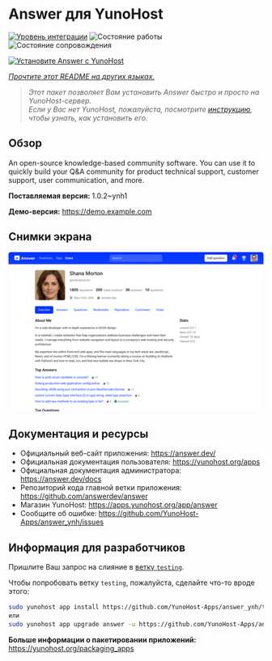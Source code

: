 <!--
Важно: этот README был автоматически сгенерирован <https://github.com/YunoHost/apps/tree/master/tools/readme_generator>
Он НЕ ДОЛЖЕН редактироваться вручную.
-->

# Answer для YunoHost

[![Уровень интеграции](https://apps.yunohost.org/badge/integration/answer)](https://ci-apps.yunohost.org/ci/apps/answer/)
![Состояние работы](https://apps.yunohost.org/badge/state/answer)
![Состояние сопровождения](https://apps.yunohost.org/badge/maintained/answer)

[![Установите Answer с YunoHost](https://install-app.yunohost.org/install-with-yunohost.svg)](https://install-app.yunohost.org/?app=answer)

*[Прочтите этот README на других языках.](./ALL_README.md)*

> *Этот пакет позволяет Вам установить Answer быстро и просто на YunoHost-сервер.*  
> *Если у Вас нет YunoHost, пожалуйста, посмотрите [инструкцию](https://yunohost.org/install), чтобы узнать, как установить его.*

## Обзор

An open-source knowledge-based community software. You can use it to quickly build your Q&A community for product technical support, customer support, user communication, and more.


**Поставляемая версия:** 1.0.2~ynh1

**Демо-версия:** <https://demo.example.com>

## Снимки экрана

![Снимок экрана Answer](./doc/screenshots/screenshot.png)

## Документация и ресурсы

- Официальный веб-сайт приложения: <https://answer.dev/>
- Официальная документация пользователя: <https://yunohost.org/apps>
- Официальная документация администратора: <https://answer.dev/docs>
- Репозиторий кода главной ветки приложения: <https://github.com/answerdev/answer>
- Магазин YunoHost: <https://apps.yunohost.org/app/answer>
- Сообщите об ошибке: <https://github.com/YunoHost-Apps/answer_ynh/issues>

## Информация для разработчиков

Пришлите Ваш запрос на слияние в [ветку `testing`](https://github.com/YunoHost-Apps/answer_ynh/tree/testing).

Чтобы попробовать ветку `testing`, пожалуйста, сделайте что-то вроде этого:

```bash
sudo yunohost app install https://github.com/YunoHost-Apps/answer_ynh/tree/testing --debug
или
sudo yunohost app upgrade answer -u https://github.com/YunoHost-Apps/answer_ynh/tree/testing --debug
```

**Больше информации о пакетировании приложений:** <https://yunohost.org/packaging_apps>

